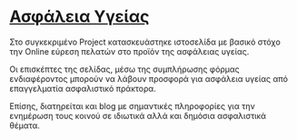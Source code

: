 <h1><a href="https://asfaleia-ygeias.com/">Ασφάλεια Υγείας</a></h1>
Στο συγκεκριμένο Project κατασκευάστηκε ιστοσελίδα με βασικό στόχο την Online εύρεση πελατών στο προϊόν της ασφάλειας υγείας.

Οι επισκέπτες της σελίδας, μέσω της συμπλήρωσης φόρμας ενδιαφέροντος μπορούν να λάβουν προσφορά για ασφάλεια υγείας από επαγγελματία ασφαλιστικό πράκτορα.

Επίσης, διατηρείται και blog με σημαντικές πληροφορίες για την ενημέρωση τους κοινού σε ιδιωτικά αλλά και δημόσια ασφαλιστικά θέματα.
